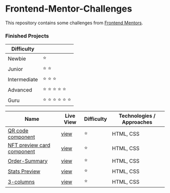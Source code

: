 # Frontend-Mentor-Challenges

This repository contains some challenges from [Frontend Mentors](https://www.frontendmentor.io/challenges). 

### Finished Projects

|Difficulty | |
|---|---|
| Newbie | :star: |
| Junior | :star: :star: |
| Intermediate | :star: :star: :star:  |
| Advanced | :star: :star: :star: :star: :star: |
| Guru | :star: :star: :star: :star: :star: :star: |

| Name                                                                                                                                                                                            |Live View|Difficulty| Technologies / Approaches |
|-------------------------------------------------------------------------------------------------------------------------------------------------------------------------------------------------|---|---|---------------------------|
| [QR code component](https://github.com/sametaluclu/FrontendMentor-Chalange/tree/master/src/QR%20code%20component)                                                                                    | [view](https://sametaluclu.github.io/FrontendMentor-Chalange/src/QR%20code%20component/) | :star:   | HTML, CSS                 |
| [NFT preview card component](https://github.com/sametaluclu/FrontendMentor-Chalange/tree/master/src/NFT-project)                                                                | [view](https://sametaluclu.github.io/FrontendMentor-Chalange/src/NFT-project/) | :star:   | HTML, CSS      
| [Order-Summary](https://github.com/sametaluclu/FrontendMentor-Chalange/tree/master/src/Order-Summary)                                                                                    | [view](https://sametaluclu.github.io/FrontendMentor-Chalange/src/Order-Summary/) | :star:   | HTML, CSS                 |           |
| [Stats Preview](https://github.com/sametaluclu/FrontendMentor-Chalange/tree/master/src/stats-preview)                                                                                    | [view](https://sametaluclu.github.io/FrontendMentor-Chalange/src/stats-preview/) | :star:   | HTML, CSS                 |           |
| [3-columns](https://github.com/sametaluclu/FrontendMentor-Chalange/tree/master/src/3-columns)                                                                                    | [view](https://sametaluclu.github.io/FrontendMentor-Chalange/src/3-columns/) | :star:   | HTML, CSS                 |           |
